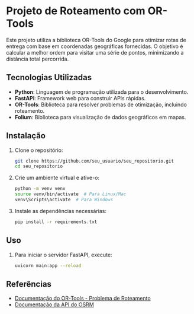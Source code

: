 # Projeto de Roteamento com OR-Tools

Este projeto utiliza a biblioteca OR-Tools do Google para otimizar rotas de entrega com base em coordenadas geográficas fornecidas. O objetivo é calcular a melhor ordem para visitar uma série de pontos, minimizando a distância total percorrida.

## Tecnologias Utilizadas

- **Python**: Linguagem de programação utilizada para o desenvolvimento.
- **FastAPI**: Framework web para construir APIs rápidas.
- **OR-Tools**: Biblioteca para resolver problemas de otimização, incluindo roteamento.
- **Folium**: Biblioteca para visualização de dados geográficos em mapas.

## Instalação

1. Clone o repositório:

   ```bash
   git clone https://github.com/seu_usuario/seu_repositorio.git
   cd seu_repositorio
   
2. Crie um ambiente virtual e ative-o:

   ```bash
   python -m venv venv
   source venv/bin/activate  # Para Linux/Mac
   venv\Scripts\activate  # Para Windows

3. Instale as dependências necessárias:

   ```bash
   pip install -r requirements.txt

## Uso
1. Para iniciar o servidor FastAPI, execute:

   ```bash
   uvicorn main:app --reload
   
## Referências
- [Documentação do OR-Tools - Problema de Roteamento](https://developers.google.com/optimization/routing/vrp?hl=pt-br)
- [Documentação da API do OSRM](https://project-osrm.org/docs/v5.24.0/api/#)


